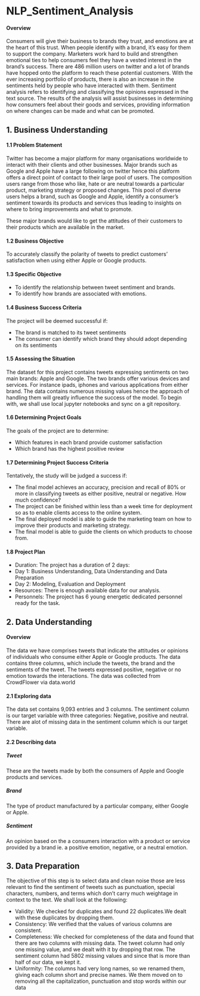 # NLP_Sentiment_Analysis
#### Overview       
Consumers will give their business to brands they trust, and emotions are at the heart of this trust. When people identify with a brand, it’s easy for them to support the company. Marketers work hard to build and strengthen emotional ties to help consumers feel they have a vested interest in the brand’s success.
There are 486 million users on twitter and a lot of brands have hopped onto the platform to reach these potential customers. With the ever increasing portfolio of products, there is also an increase in the sentiments held by people who have interacted with them. Sentiment analysis refers to identifying and classifying the opinions expressed in the text source. The results of the analysis will assist businesses in determining how consumers feel about their goods and services, providing information on where changes can be made and what can be promoted.
## 1. Business Understanding
 #### 1.1 Problem Statement
 Twitter has become a major platform for many organisations worldwide to interact with their clients and other businesses. Major brands such as Google and Apple have a large following on twitter hence this platform offers a direct point of contact to their large pool of users. The composition users range from those who like, hate or are neutral towards a particular product, marketing strategy or proposed changes.
This pool of diverse users helps a brand, such as Google and Apple, identify a consumer’s sentiment towards its products and services thus leading to insights on where to bring improvements and what to promote.

These major brands would like to get the attitudes of their customers to their products which are available in the market.
#### 1.2 Business Objective
To accurately classify the polarity of tweets to predict customers’ satisfaction when using either Apple or Google products.
#### 1.3 Specific Objective
- To identify the relationship between tweet sentiment and brands.
- To identify how brands are associated with emotions.
#### 1.4 Business Success Criteria
The project will be deemed successful if:
- The brand is matched to its tweet sentiments
- The consumer can identify which brand they should adopt depending on its sentiments
#### 1.5 Assessing the Situation
The dataset for this project contains tweets expressing sentiments on two main brands: Apple and Google. The two brands offer various devices and services. For instance ipads, iphones and various applications from either brand. The data contains numerous missing values hence the approach of handling them will greatly influence the success of the model. To begin with, we shall use local jupyter notebooks and sync on a git repository.
#### 1.6 Determining Project Goals
The goals of the project are to determine:
- Which features in each brand provide customer satisfaction
- Which brand has the highest positive review
#### 1.7 Determining Project Success Criteria
Tentatively, the study will be judged a success if:
- The final model achieves an accuracy, precision and recall of 80% or more in classifying  tweets as either positive, neutral or negative. How much confidence?
- The project can be finished within less than a week  time for deployment so as to enable clients access to the online system.
- The final deployed model is able to guide the marketing team on how to improve their products and marketing strategy.
- The final model is able to guide the clients on which products to choose from.
#### 1.8 Project Plan
- Duration: The project has a duration of 2 days:
- Day 1:  Business Understanding, Data Understanding and Data Preparation
- Day 2: Modeling, Evaluation and Deployment
- Resources: There is enough available data for our analysis.
- Personnels: The project has 6 young energetic dedicated personnel ready for the task.
## 2. Data Understanding
#### Overview
The data we have comprises tweets that indicate the attitudes or opinions of individuals who consume either Apple or Google products. The data contains three columns, which include the tweets, the brand and the sentiments of the tweet.
The tweets expressed positive, negative or no emotion towards the interactions.
The data was collected from CrowdFlower via data.world 
#### 2.1 Exploring data
The data set contains 9,093 entries and 3 columns.
The sentiment column is our target variable with three categories: Negative, positive and neutral.
There are alot of missing data in the sentiment column which is our target variable.
#### 2.2 Describing data
##### Tweet
These are the tweets made by both the consumers of Apple and Google products and services.
##### Brand
The type of product manufactured by a particular company, either Google or Apple.
##### Sentiment
An opinion based on the a consumers interaction with a product or service provided by a brand ie. a positive emotion, negative, or a neutral emotion.
## 3. Data Preparation
The objective of this step is to select data and clean noise those are less relevant to find the    sentiment of tweets such as punctuation, special characters, numbers, and terms which don’t carry much weightage in context to the text. We shall look at the following:
- Validity: We checked for duplicates and found 22 duplicates.We dealt with these duplicates by dropping them.
- Consistency: We verified that the values of various columns are consistent.
- Completeness: We checked for completeness of the data and found that there are two columns with missing data. The tweet column had only one missing value, and we dealt with it by dropping that row. The sentiment column had 5802 missing values and since that is more than half of our data, we kept it.
- Uniformity: The columns had very long names, so we renamed them, giving each column short and precise names. We them moved on to removing all the capitalization, punctuation and stop words within our data

